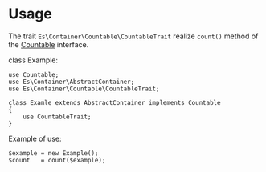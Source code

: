 Usage
=====

The trait `Es\Container\Countable\CountableTrait` realize `count()` method
of the [Countable](http://php.net/manual/en/class.countable.php) interface.

class Example:
```
use Countable;
use Es\Container\AbstractContainer;
use Es\Container\Countable\CountableTrait;

class Examle extends AbstractContainer implements Countable
{
    use CountableTrait;
}
```

Example of use:
```
$example = new Example();
$count   = count($example);
```
